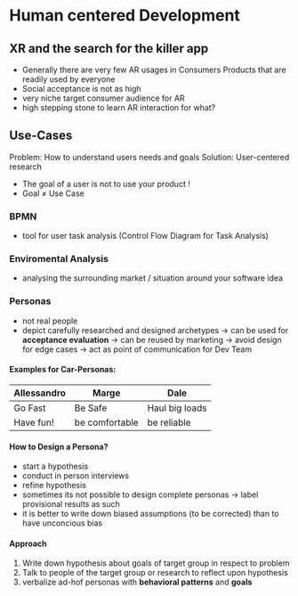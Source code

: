 # Human centered Development

## XR and the search for the killer app
- Generally there are very few AR usages in Consumers Products that are readily used by everyone
- Social acceptance is not as high
- very niche target consumer audience for AR
- high stepping stone to learn AR interaction for what?

## Use-Cases
Problem: How to understand users needs and goals
Solution: User-centered research

- The goal of a user is not to use your product !
- Goal $\neq$ Use Case
### **BPMN** 
- tool for user task analysis (Control Flow Diagram for Task Analysis)
### Enviromental Analysis
- analysing the surrounding market / situation around your software idea
### Personas
- not real people
- depict carefully researched and designed archetypes
	→ can be used for **acceptance evaluation**
	→ can be reused by marketing
	→ avoid design for edge cases
	→ act as point of communication for Dev Team
#### Examples for Car-Personas:

| Allessandro | Marge          | Dale           |
| ----------- | -------------- | -------------- |
| Go Fast     | Be Safe        | Haul big loads |
| Have fun!   | be comfortable | be reliable    |
#### How to Design a Persona?
- start a hypothesis
- conduct in person interviews
- refine hypothesis
- sometimes its not possible to design complete personas → label provisional results as such
- it is better to write down biased assumptions (to be corrected) than to have unconcious bias
#### Approach
1. Write down hypothesis about goals of target group in respect to problem
2. Talk to people of the target group or research to reflect upon hypothesis
3. verbalize ad-hof personas with **behavioral patterns** and **goals**


